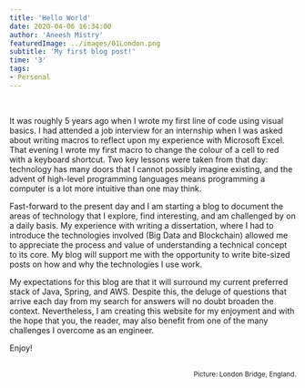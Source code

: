 ```yaml
---
title: 'Hello World'
date: 2020-04-06 16:34:00
author: 'Aneesh Mistry'
featuredImage: ../images/01London.png
subtitle: 'My first blog post!'
time: '3'
tags: 
- Personal
---
```

<br>

<p>
It was roughly 5 years ago when I wrote my first line of code using visual basics. I had attended a job interview for an internship when I was asked about writing macros to reflect upon my experience with Microsoft Excel. That evening I wrote my first macro to change the colour of a cell to red with a keyboard shortcut. Two key lessons were taken from that day: technology has many doors that I cannot possibly imagine existing, and the advent of high-level programming languages means programming a computer is a lot more intuitive than one may think.
</p>
</p>
Fast-forward to the present day and I am starting a blog to document the areas of technology that I explore, find interesting, and am challenged by on a daily basis. My experience with writing a dissertation, where I had to introduce the technologies involved (Big Data and Blockchain) allowed me to appreciate the process and value of understanding a technical concept to its core. My blog will support me with the opportunity to write bite-sized posts on how and why the technologies I use work.
</p>
<p>
My expectations for this blog are that it will surround my current preferred stack of Java, Spring, and AWS. Despite this, the deluge of questions that arrive each day from my search for answers will no doubt broaden the context. Nevertheless, I am creating this website for my enjoyment and with the hope that you, the reader, may also benefit from one of the many challenges I overcome as an engineer.
</P>
<p>
Enjoy!
</p>
<br>
<small style="float: right;" >Picture: London Bridge, England. </small>
